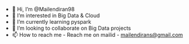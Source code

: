 - 👋 Hi, I’m @Mailendiran98
- 👀 I’m interested in Big Data & Cloud
- 🌱 I’m currently learning pyspark
- 💞️ I’m looking to collaborate on Big Data projects
- 📫 How to reach me - Reach me on mailid - mailendirans@gmail.com

<!---
Mailendiran98/Mailendiran98 is a ✨ special ✨ repository because its `README.md` (this file) appears on your GitHub profile.
You can click the Preview link to take a look at your changes.
--->
